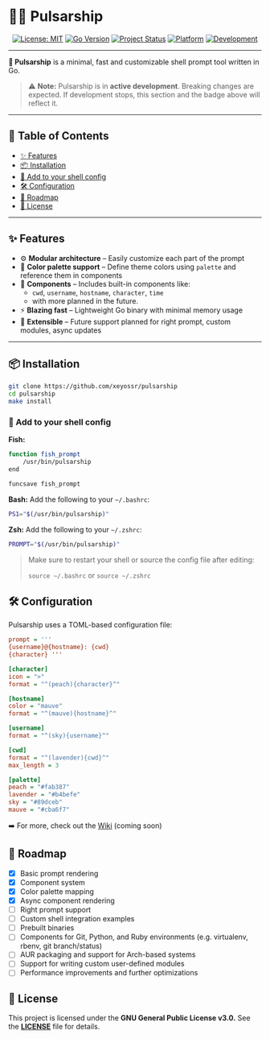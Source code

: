 # 🚀🌠 Pulsarship

<div align="center">

<!-- Badges -->
[![License: MIT](https://img.shields.io/github/license/xeyossr/pulsarship?style=for-the-badge&logo=opensourceinitiative&logoColor=white)](https://github.com/xeyossr/pulsarship/blob/main/LICENSE)
[![Go Version](https://img.shields.io/badge/Go-1.24+-blue?style=for-the-badge&logo=go&logoColor=white)](https://golang.org/dl/)
[![Project Status](https://img.shields.io/badge/status-pre--release-orange?style=for-the-badge&logo=git&logoColor=white)](https://github.com/xeyossr/pulsarship/issues)
[![Platform](https://img.shields.io/badge/platform-Linux-lightgrey?style=for-the-badge&logo=linux&logoColor=white)](https://www.kernel.org/)
[![Development](https://img.shields.io/badge/development-active-brightgreen?style=for-the-badge&logo=github&logoColor=white)](https://github.com/xeyossr/pulsarship/graphs/commit-activity)

</div>

---

**🚀 Pulsarship** is a minimal, fast and customizable shell prompt tool written in Go.

> ⚠️ **Note:** Pulsarship is in **active development**. Breaking changes are expected. If development stops, this section and the badge above will reflect it.

---

## 📑 Table of Contents

- [✨ Features](#✨-features)
- [📦 Installation](#📦-installation)
- [🔧 Add to your shell config](#🔧-add-to-your-shell-config)
- [🛠 Configuration](#🛠-configuration)
- [🚧 Roadmap](#🚧-roadmap)
- [📜 License](#📜-license)

---

## ✨ Features

- ⚙️ **Modular architecture** – Easily customize each part of the prompt
- 🎨 **Color palette support** – Define theme colors using `palette` and reference them in components
- 🧩 **Components** – Includes built-in components like:
  - `cwd`, `username`, `hostname`, `character`, `time` 
  - with more planned in the future.
- ⚡ **Blazing fast** – Lightweight Go binary with minimal memory usage
- 🧪 **Extensible** – Future support planned for right prompt, custom modules, async updates

---

## 📦 Installation

```bash
git clone https://github.com/xeyossr/pulsarship
cd pulsarship
make install
```

### 🔧 Add to your shell config
**Fish:**
```bash
function fish_prompt
    /usr/bin/pulsarship
end

funcsave fish_prompt
```

**Bash:**
Add the following to your `~/.bashrc`:
```bash
PS1="$(/usr/bin/pulsarship)"
```

**Zsh:**
Add the following to your `~/.zshrc`:
```zsh
PROMPT="$(/usr/bin/pulsarship)"
```

> Make sure to restart your shell or source the config file after editing:
>
> `source ~/.bashrc` or `source ~/.zshrc`

## 🛠 Configuration
Pulsarship uses a TOML-based configuration file:
```ini
prompt = '''
{username}@{hostname}: {cwd}
{character} '''

[character]
icon = ">"
format = "^(peach){character}^"

[hostname]
color = "mauve"
format = "^(mauve){hostname}^"

[username]
format = "^(sky){username}^"

[cwd]
format = "^(lavender){cwd}^"
max_length = 3

[palette]
peach = "#fab387"
lavender = "#b4befe"
sky = "#89dceb"
mauve = "#cba6f7"
```

➡️ For more, check out the [Wiki](Wiki) (coming soon)

## 🚧 Roadmap
- [x] Basic prompt rendering
- [x] Component system
- [x] Color palette mapping
- [x] Async component rendering
- [ ] Right prompt support
- [ ] Custom shell integration examples
- [ ] Prebuilt binaries
- [ ] Components for Git, Python, and Ruby environments (e.g. virtualenv, rbenv, git branch/status)
- [ ] AUR packaging and support for Arch-based systems
- [ ] Support for writing custom user-defined modules
- [ ] Performance improvements and further optimizations

## 📜 License
This project is licensed under the **GNU General Public License v3.0.**
See the **[LICENSE](LICENSE)** file for details.